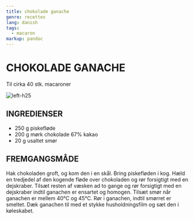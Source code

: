 ```yaml
---
title: chokolade ganache
genre: recettes
lang: danish
tags:
  - macaron
markup: pandoc
---
```


# CHOKOLADE GANACHE

Til cirka 40 stk. macaroner

![](/home/fred/.repo/traductions/recettes/images/macaron_chocolat.jpg "left-h25")

## INGREDIENSER

- 250 g piskefløde
- 200 g mørk chokolade 67% kakao
- 20 g usaltet smør

## FREMGANGSMÅDE

Hak chokoladen groft, og kom den i en skål.
Bring piskefløden i kog.
Hæld en tredjedel af den kogende fløde over chokoladen og rør forsigtigt med en dejskraber.
Tilsæt resten af væsken ad to gange og rør forsigtigt med en dejskraber indtil ganachen er ensartet og homogen.
Tilsæt smør når ganachen er mellem 40°C og 45°C.
Rør i ganachen, indtil smørret er smeltet.
Dæk ganachen til med et stykke husholdningsfilm og sæt den i køleskabet.

